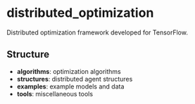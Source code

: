 # distributed_optimization
Distributed optimization framework developed for TensorFlow. 

## Structure
 - __algorithms__: optimization algorithms
 - __structures__: distributed agent structures
 - __examples__: example models and data
 - __tools__: miscellaneous tools
